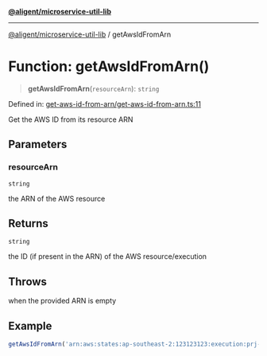[**@aligent/microservice-util-lib**](../modules.md)

***

[@aligent/microservice-util-lib](../modules.md) / getAwsIdFromArn

# Function: getAwsIdFromArn()

> **getAwsIdFromArn**(`resourceArn`): `string`

Defined in: [get-aws-id-from-arn/get-aws-id-from-arn.ts:11](https://github.com/aligent/microservice-development-utilities/blob/e13483771966234032f5249dc36c2c31c71d7cf1/packages/microservice-util-lib/src/get-aws-id-from-arn/get-aws-id-from-arn.ts#L11)

Get the AWS ID from its resource ARN

## Parameters

### resourceArn

`string`

the ARN of the AWS resource

## Returns

`string`

the ID (if present in the ARN) of the AWS resource/execution

## Throws

when the provided ARN is empty

## Example

```ts
getAwsIdFromArn('arn:aws:states:ap-southeast-2:123123123:execution:prj-int-entity-ac-dc-dev-machine-name:this-is-the-id')
```
